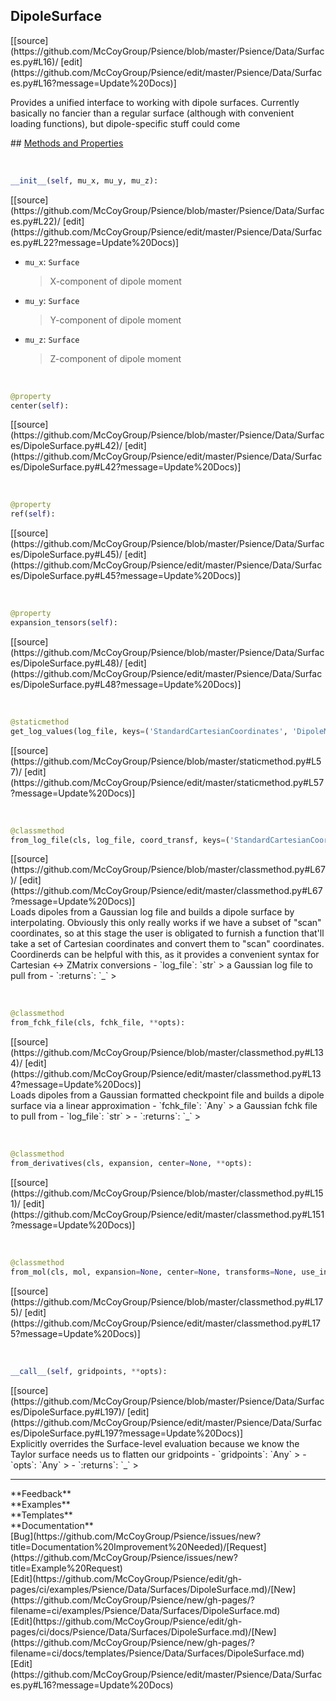 ## <a id="Psience.Data.Surfaces.DipoleSurface">DipoleSurface</a> 

<div class="docs-source-link" markdown="1">
[[source](https://github.com/McCoyGroup/Psience/blob/master/Psience/Data/Surfaces.py#L16)/
[edit](https://github.com/McCoyGroup/Psience/edit/master/Psience/Data/Surfaces.py#L16?message=Update%20Docs)]
</div>

Provides a unified interface to working with dipole surfaces.
Currently basically no fancier than a regular surface (although with convenient loading functions), but dipole-specific
stuff could come







<div class="collapsible-section">
 <div class="collapsible-section collapsible-section-header" markdown="1">
## <a class="collapse-link" data-toggle="collapse" href="#methods" markdown="1"> Methods and Properties</a> <a class="float-right" data-toggle="collapse" href="#methods"><i class="fa fa-chevron-down"></i></a>
 </div>
 <div class="collapsible-section collapsible-section-body collapse show" id="methods" markdown="1">
 
<a id="Psience.Data.Surfaces.DipoleSurface.__init__" class="docs-object-method">&nbsp;</a> 
```python
__init__(self, mu_x, mu_y, mu_z): 
```
<div class="docs-source-link" markdown="1">
[[source](https://github.com/McCoyGroup/Psience/blob/master/Psience/Data/Surfaces.py#L22)/
[edit](https://github.com/McCoyGroup/Psience/edit/master/Psience/Data/Surfaces.py#L22?message=Update%20Docs)]
</div>

  - `mu_x`: `Surface`
    > X-component of dipole moment
  - `mu_y`: `Surface`
    > Y-component of dipole moment
  - `mu_z`: `Surface`
    > Z-component of dipole moment


<a id="Psience.Data.Surfaces.DipoleSurface.center" class="docs-object-method">&nbsp;</a> 
```python
@property
center(self): 
```
<div class="docs-source-link" markdown="1">
[[source](https://github.com/McCoyGroup/Psience/blob/master/Psience/Data/Surfaces/DipoleSurface.py#L42)/
[edit](https://github.com/McCoyGroup/Psience/edit/master/Psience/Data/Surfaces/DipoleSurface.py#L42?message=Update%20Docs)]
</div>


<a id="Psience.Data.Surfaces.DipoleSurface.ref" class="docs-object-method">&nbsp;</a> 
```python
@property
ref(self): 
```
<div class="docs-source-link" markdown="1">
[[source](https://github.com/McCoyGroup/Psience/blob/master/Psience/Data/Surfaces/DipoleSurface.py#L45)/
[edit](https://github.com/McCoyGroup/Psience/edit/master/Psience/Data/Surfaces/DipoleSurface.py#L45?message=Update%20Docs)]
</div>


<a id="Psience.Data.Surfaces.DipoleSurface.expansion_tensors" class="docs-object-method">&nbsp;</a> 
```python
@property
expansion_tensors(self): 
```
<div class="docs-source-link" markdown="1">
[[source](https://github.com/McCoyGroup/Psience/blob/master/Psience/Data/Surfaces/DipoleSurface.py#L48)/
[edit](https://github.com/McCoyGroup/Psience/edit/master/Psience/Data/Surfaces/DipoleSurface.py#L48?message=Update%20Docs)]
</div>


<a id="Psience.Data.Surfaces.DipoleSurface.get_log_values" class="docs-object-method">&nbsp;</a> 
```python
@staticmethod
get_log_values(log_file, keys=('StandardCartesianCoordinates', 'DipoleMoments')): 
```
<div class="docs-source-link" markdown="1">
[[source](https://github.com/McCoyGroup/Psience/blob/master/staticmethod.py#L57)/
[edit](https://github.com/McCoyGroup/Psience/edit/master/staticmethod.py#L57?message=Update%20Docs)]
</div>


<a id="Psience.Data.Surfaces.DipoleSurface.from_log_file" class="docs-object-method">&nbsp;</a> 
```python
@classmethod
from_log_file(cls, log_file, coord_transf, keys=('StandardCartesianCoordinates', 'DipoleMoments'), tol=0.001, **opts): 
```
<div class="docs-source-link" markdown="1">
[[source](https://github.com/McCoyGroup/Psience/blob/master/classmethod.py#L67)/
[edit](https://github.com/McCoyGroup/Psience/edit/master/classmethod.py#L67?message=Update%20Docs)]
</div>
Loads dipoles from a Gaussian log file and builds a dipole surface by interpolating.
Obviously this only really works if we have a subset of "scan" coordinates, so at this stage the user is obligated
to furnish a function that'll take a set of Cartesian coordinates and convert them to "scan" coordinates.
Coordinerds can be helpful with this, as it provides a convenient syntax for Cartesian <-> ZMatrix conversions
  - `log_file`: `str`
    > a Gaussian log file to pull from
  - `:returns`: `_`
    >


<a id="Psience.Data.Surfaces.DipoleSurface.from_fchk_file" class="docs-object-method">&nbsp;</a> 
```python
@classmethod
from_fchk_file(cls, fchk_file, **opts): 
```
<div class="docs-source-link" markdown="1">
[[source](https://github.com/McCoyGroup/Psience/blob/master/classmethod.py#L134)/
[edit](https://github.com/McCoyGroup/Psience/edit/master/classmethod.py#L134?message=Update%20Docs)]
</div>
Loads dipoles from a Gaussian formatted checkpoint file and builds a dipole surface via a linear approximation
  - `fchk_file`: `Any`
    > a Gaussian fchk file to pull from
  - `log_file`: `str`
    > 
  - `:returns`: `_`
    >


<a id="Psience.Data.Surfaces.DipoleSurface.from_derivatives" class="docs-object-method">&nbsp;</a> 
```python
@classmethod
from_derivatives(cls, expansion, center=None, **opts): 
```
<div class="docs-source-link" markdown="1">
[[source](https://github.com/McCoyGroup/Psience/blob/master/classmethod.py#L151)/
[edit](https://github.com/McCoyGroup/Psience/edit/master/classmethod.py#L151?message=Update%20Docs)]
</div>


<a id="Psience.Data.Surfaces.DipoleSurface.from_mol" class="docs-object-method">&nbsp;</a> 
```python
@classmethod
from_mol(cls, mol, expansion=None, center=None, transforms=None, use_internals=True, **opts): 
```
<div class="docs-source-link" markdown="1">
[[source](https://github.com/McCoyGroup/Psience/blob/master/classmethod.py#L175)/
[edit](https://github.com/McCoyGroup/Psience/edit/master/classmethod.py#L175?message=Update%20Docs)]
</div>


<a id="Psience.Data.Surfaces.DipoleSurface.__call__" class="docs-object-method">&nbsp;</a> 
```python
__call__(self, gridpoints, **opts): 
```
<div class="docs-source-link" markdown="1">
[[source](https://github.com/McCoyGroup/Psience/blob/master/Psience/Data/Surfaces/DipoleSurface.py#L197)/
[edit](https://github.com/McCoyGroup/Psience/edit/master/Psience/Data/Surfaces/DipoleSurface.py#L197?message=Update%20Docs)]
</div>
Explicitly overrides the Surface-level evaluation because we know the Taylor surface needs us to flatten our gridpoints
  - `gridpoints`: `Any`
    > 
  - `opts`: `Any`
    > 
  - `:returns`: `_`
    >
 </div>
</div>












---


<div markdown="1" class="text-secondary">
<div class="container">
  <div class="row">
   <div class="col" markdown="1">
**Feedback**   
</div>
   <div class="col" markdown="1">
**Examples**   
</div>
   <div class="col" markdown="1">
**Templates**   
</div>
   <div class="col" markdown="1">
**Documentation**   
</div>
   <div class="col" markdown="1">
   
</div>
   <div class="col" markdown="1">
   
</div>
   <div class="col" markdown="1">
   
</div>
</div>
  <div class="row">
   <div class="col" markdown="1">
[Bug](https://github.com/McCoyGroup/Psience/issues/new?title=Documentation%20Improvement%20Needed)/[Request](https://github.com/McCoyGroup/Psience/issues/new?title=Example%20Request)   
</div>
   <div class="col" markdown="1">
[Edit](https://github.com/McCoyGroup/Psience/edit/gh-pages/ci/examples/Psience/Data/Surfaces/DipoleSurface.md)/[New](https://github.com/McCoyGroup/Psience/new/gh-pages/?filename=ci/examples/Psience/Data/Surfaces/DipoleSurface.md)   
</div>
   <div class="col" markdown="1">
[Edit](https://github.com/McCoyGroup/Psience/edit/gh-pages/ci/docs/Psience/Data/Surfaces/DipoleSurface.md)/[New](https://github.com/McCoyGroup/Psience/new/gh-pages/?filename=ci/docs/templates/Psience/Data/Surfaces/DipoleSurface.md)   
</div>
   <div class="col" markdown="1">
[Edit](https://github.com/McCoyGroup/Psience/edit/master/Psience/Data/Surfaces.py#L16?message=Update%20Docs)   
</div>
   <div class="col" markdown="1">
   
</div>
   <div class="col" markdown="1">
   
</div>
   <div class="col" markdown="1">
   
</div>
</div>
</div>
</div>